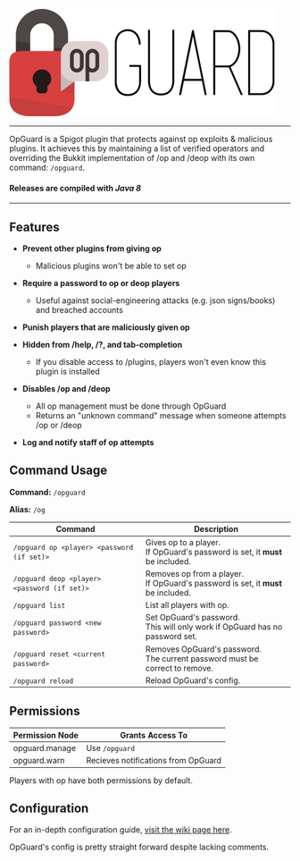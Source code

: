![](img/logo.png)

---

OpGuard is a Spigot plugin that protects against op exploits &amp; malicious plugins. It achieves this by maintaining a list of verified operators and overriding the Bukkit implementation of /op and /deop with its own command: `/opguard`.

#### Releases are compiled with *Java 8*

---

## Features

* **Prevent other plugins from giving op**
  * Malicious plugins won't be able to set op

* **Require a password to op or deop players**
  * Useful against social-engineering attacks (e.g. json signs/books) and breached accounts

* **Punish players that are maliciously given op**

* **Hidden from /help, /?, and tab-completion**
  * If you disable access to /plugins, players won't even know this plugin is installed

* **Disables /op and /deop**
  * All op management must be done through OpGuard
  * Returns an "unknown command" message when someone attempts /op or /deop

* **Log and notify staff of op attempts**
 
## Command Usage

**Command:** `/opguard` 

**Alias:** `/og`

| Command             | Description         |
|---------------------|---------------------|
| `/opguard op <player> <password (if set)>` | Gives op to a player. <br> If OpGuard's password is set, it **must** be included. |
| `/opguard deop <player> <password (if set)>` | Removes op from a player. <br> If OpGuard's password is set, it **must** be included. |
| `/opguard list` | List all players with op. |
| `/opguard password <new password>` | Set OpGuard's password. <br> This will only work if OpGuard has no password set. |
| `/opguard reset <current password>` | Removes OpGuard's password. <br> The current password must be correct to remove. |
| `/opguard reload` | Reload OpGuard's config. |

## Permissions

| Permission Node | Grants Access To |
|-----------------|------------------|
| opguard.manage | Use `/opguard` |
| opguard.warn | Recieves notifications from OpGuard |

Players with op have both permissions by default.

## Configuration

For an in-depth configuration guide, [visit the wiki page here](https://github.com/RezzedUp/OpGuard/wiki/Configuration-Guide).

OpGuard's config is pretty straight forward despite lacking comments.
